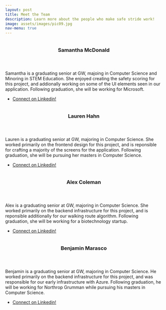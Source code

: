 ```yaml
---
layout: post
title: Meet the Team
description: Learn more about the people who make safe stride work!
image: assets/images/pic09.jpg
nav-menu: true
---
```


<section id="two" class="spotlights">
	<section>
		<!-- <a href="https://docs.google.com/document/d/1hXZ1PhJKaMEWy9YVW8ofDcEMXxXo-6OEnfgAac0eE4Q/edit?usp=sharing" class="image"> -->
			<img src="{% link assets/images/samSmall.jpeg %}" alt="" data-position="center center" />
		<!-- </a> -->
		<div class="content">
			<div class="inner">
				<header class="major">
					<h3>Samantha McDonald</h3>
				</header>
				<p>Samantha is a graduating senior at GW, majoing in Computer Science and Minoring in STEM Education. 
                She enjoyed creating the safety scoring for this project, and addionally working on some of the UI elements 
                seen in our application. Following graduation, she will be working for Microsoft. </p>
                <ul class="actions">
					<li><a href="https://www.linkedin.com/in/samantha-n-mcdonald/" class="button">Connect on Linkedin!</a></li>
				</ul>
			</div>
		</div>
	</section>
	<section>
		<!-- <a href="https://docs.google.com/document/d/1Z3GaCVfoqDVgOD4r9svpZDQ1_c4aR1e0_WjtMTTVO1w/edit?usp=sharing" class="image"> -->
			<img src="{% link assets/images/laurenSmall.jpeg %}" alt="" data-position="top center" />
		<!-- </a> -->
		<div class="content">
			<div class="inner">
				<header class="major">
					<h3>Lauren Hahn</h3>
				</header>
				<p>Lauren is a graduating senior at GW, majoring in Computer Science. She worked primarily on the frontend design 
                for this project, and is reponsible for crafting a majority of the screens for the application. Following graduation, 
                she will be pursuing her masters in Computer Science. </p>
                <ul class="actions">
					<li><a href="https://www.linkedin.com/in/lauren-hahn-241b8417a/" class="button">Connect on Linkedin!</a></li>
				</ul>
			</div>
		</div>
	</section>
	<section>
		<!-- <a href="https://docs.google.com/document/d/1k4OAe663G6DjW1-O7GUH0_caDw0-iNiLTysffpz2aws/edit?usp=sharing" class="image"> -->
			<img src="{% link assets/images/alex.jpeg %}" alt="" data-position="25% 25%" />
		<!-- </a> -->
		<div class="content">
			<div class="inner">
				<header class="major">
					<h3>Alex Coleman</h3>
				</header>
				<p>Alex is a graduating senior at GW, majoring in Computer Science. She worked primarily on the backend 
                infrastructure for this project, and is reponsible additionally for our walking route algorithm. Following 
                graduation, she will be working for a biotechnology startup. </p>
				<ul class="actions">
					<li><a href="https://www.linkedin.com/in/alex-coleman-2949561b8/" class="button">Connect on Linkedin!</a></li>
				</ul>
			</div>
		</div>
	</section>
	<section>
		<!-- <a href="https://docs.google.com/document/d/1Ztgss0Eu8udwcbOlt7Ct2rp_j54H75A0XqHyf01gsBQ/edit?usp=sharing" class="image"> -->
			<img src="{% link assets/images/ben.jpeg %}" alt="" data-position="top center" />
		<!-- </a> -->
		<div class="content">
			<div class="inner">
				<header class="major">
					<h3>Benjamin Marasco</h3>
				</header>
				<p>Benjamin is a graduating senior at GW, majoring in Computer Science. He worked primarily on the backend 
                infrastructure for this project, and was responsible for our early infrastructure with Azure. Following 
                graduation, he will be working for Northrop Grumman while pursuing his masters in Computer Science.</p>
				<ul class="actions">
					<li><a href="https://www.linkedin.com/in/marascoben/" class="button">Connect on Linkedin!</a></li>
				</ul>
			</div>
		</div>
	</section>
</section>